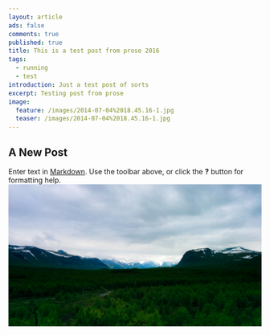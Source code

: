 ```yaml
---
layout: article
ads: false
comments: true
published: true
title: This is a test post from prose 2016
tags:
  - running
  - test
introduction: Just a test post of sorts
excerpt: Testing post from prose
image:
  feature: /images/2014-07-04%2018.45.16-1.jpg
  teaser: /images/2014-07-04%2018.45.16-1.jpg
---
```

## A New Post

Enter text in [Markdown](http://daringfireball.net/projects/markdown/). Use the toolbar above, or click the **?** button for formatting help.
![2014-07-04 18.45.16-1.jpg](/images/2014-07-04%2018.45.16-1.jpg)
